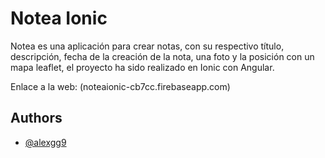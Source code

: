 
# Notea Ionic

Notea es una aplicación para crear notas, con su respectivo título, descripción, fecha de la creación de la nota, una foto y la posición con un mapa leaflet, el proyecto ha sido realizado en Ionic con Angular.

Enlace a la web: (noteaionic-cb7cc.firebaseapp.com)


## Authors

- [@alexgg9](https://www.github.com/alexgg9)
